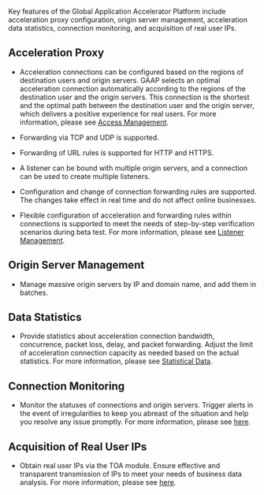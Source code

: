 Key features of the Global Application  Accelerator Platform include acceleration proxy configuration, origin server management, acceleration data statistics, connection monitoring, and acquisition of real user IPs.
## Acceleration Proxy
- Acceleration connections can be configured based on the regions of destination users and origin servers. GAAP selects an optimal acceleration connection automatically according to the regions of the destination user and the origin servers. This connection is the shortest and the optimal path between the destination user and the origin server, which delivers a positive experience for real users. For more information, please see [Access Management](/document/product/608/13763).

- Forwarding via TCP and UDP is supported.
- Forwarding of URL rules is supported for HTTP and HTTPS.
- A listener can be bound with multiple origin servers, and a connection can be used to create multiple listeners.
- Configuration and change of connection forwarding rules are supported. The changes take effect in real time and do not affect online businesses.
- Flexible configuration of acceleration and forwarding rules within connections is supported to meet the needs of step-by-step verification scenarios during beta test. For more information, please see [Listener Management](/document/product/608/13764).

## Origin Server Management
- Manage massive origin servers by IP and domain name, and add them in batches.

## Data Statistics
- Provide statistics about acceleration connection bandwidth, concurrence, packet loss, delay, and packet forwarding. Adjust the limit of acceleration connection capacity as needed based on the actual statistics. For more information, please see [Statistical Data](/document/product/608/14425).

## Connection Monitoring
- Monitor the statuses of connections and origin servers. Trigger alerts in the event of irregularities to keep you abreast of the situation and help you resolve any issue promptly. For more information, please see [here](/document/product/608/17541).

## Acquisition of Real User IPs
- Obtain real user IPs via the TOA module. Ensure effective and transparent transmission of IPs to meet your needs of business data analysis. For more information, please see [here](/document/product/608/14427).

